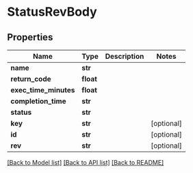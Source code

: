 # StatusRevBody

## Properties
Name | Type | Description | Notes
------------ | ------------- | ------------- | -------------
**name** | **str** |  | 
**return_code** | **float** |  | 
**exec_time_minutes** | **float** |  | 
**completion_time** | **str** |  | 
**status** | **str** |  | 
**key** | **str** |  | [optional] 
**id** | **str** |  | [optional] 
**rev** | **str** |  | [optional] 

[[Back to Model list]](../README.md#documentation-for-models) [[Back to API list]](../README.md#documentation-for-api-endpoints) [[Back to README]](../README.md)

